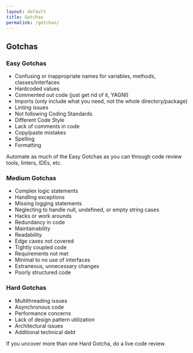 ```yaml
---
layout: default
title: Gotchas
permalink: /gotchas/
---
```


## Gotchas

### Easy Gotchas
- Confusing or inappropriate names for variables, methods, classes/interfaces
- Hardcoded values
- Commented out code (just get rid of it, YAGNI)
- Imports (only include what you need, not the whole directory/package)
- Linting issues
- Not following Coding Standards
- Different Code Style
- Lack of comments in code
- Copy/paste mistakes
- Spelling
- Formatting

Automate as much of the Easy Gotchas as you can through code review tools, linters, IDEs, etc.

### Medium Gotchas
- Complex logic statements
- Handling exceptions
- Missing logging statements
- Neglecting to handle null, undefined, or empty string cases
- Hacks or work arounds
- Redundancy in code
- Maintainability
- Readability
- Edge cases not covered
- Tightly coupled code
- Requirements not met
- Minimal to no use of interfaces
- Extraneous, unnecessary changes
- Poorly structured code

### Hard Gotchas
- Multithreading issues
- Asynchronous code
- Performance concerns
- Lack of design pattern utilization
- Architectural issues
- Additional technical debt

If you uncover more than one Hard Gotcha, do a live code review.
